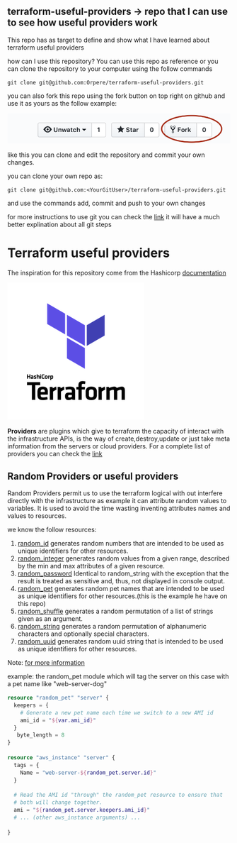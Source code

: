 ## terraform-useful-providers -> repo that I can use to see how useful providers work

This repo has as target to define and show what I have learned about terraform useful providers

how can I use this repository?
You can use this repo as reference or you can clone the repository to your computer using the follow commands 

```git
git clone git@github.com:Orpere/terraform-useful-providers.git
```

you can also fork this repo using the fork button on top right on github and use it as yours as the follow example:

![fork](fork.png)

like this you can clone and edit the repository and commit your own changes.

you can clone your own repo as:

```git
git clone git@github.com:<YourGitUser>/terraform-useful-providers.git
```

and use the commands add, commit and push to your own changes

for more instructions to use git you can check the [link](https://rogerdudler.github.io/git-guide/) it will have a much better explination about all git steps

# Terraform useful providers

The inspiration for this repository come from the Hashicorp [documentation](https://www.terraform.io/docs/providers/random/index.html)

![terraform](terraform.png)

**Providers** are plugins which give to terraform the capacity of interact with the infrastructure APIs, is the way of create,destroy,update or just take meta information from the servers or cloud providers.
For a complete list of providers you can check the [link](https://www.terraform.io/docs/providers/index.html)

## Random Providers or useful providers

Random Providers permit us to use the terraform logical with out interfere directly with the infrastructure as example it can attribute random values to variables.
It is used to avoid the time wasting inventing attributes names and values to resources.

we know the follow resources:

1) [random_id](https://www.terraform.io/docs/providers/random/r/id.html) generates random numbers that are intended to be used as unique identifiers for other resources.
2) [random_integer](https://www.terraform.io/docs/providers/random/r/integer.html) generates random values from a given range, described by the min and max attributes of a given resource.
3) [random_password](https://www.terraform.io/docs/providers/random/r/password.html) Identical to random_string with the exception that the result is treated as sensitive and, thus, not displayed in console output.
4) [random_pet](https://www.terraform.io/docs/providers/random/r/pet.html) generates random pet names that are intended to be used as unique identifiers for other resources.(this is the example he have on this repo)
5) [random_shuffle](https://www.terraform.io/docs/providers/random/r/shuffle.html) generates a random permutation of a list of strings given as an argument.
6) [random_string](https://www.terraform.io/docs/providers/random/r/string.html) generates a random permutation of alphanumeric characters and optionally special characters.
7) [random_uuid](https://www.terraform.io/docs/providers/random/r/uuid.html) generates random uuid string that is intended to be used as unique identifiers for other resources.

Note: [for more information](https://www.terraform.io/docs/providers/index.html)

example: the random_pet module which will tag the server on this case with a pet name like "web-server-dog"

```terraform
resource "random_pet" "server" {
  keepers = {
    # Generate a new pet name each time we switch to a new AMI id
    ami_id = "${var.ami_id}"
  }
   byte_length = 8
}

resource "aws_instance" "server" {
  tags = {
    Name = "web-server-${random_pet.server.id}"
  }

  # Read the AMI id "through" the random_pet resource to ensure that
  # both will change together.
  ami = "${random_pet.server.keepers.ami_id}"
  # ... (other aws_instance arguments) ...

}
```